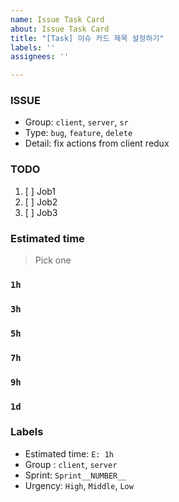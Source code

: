 ```yaml
---
name: Issue Task Card
about: Issue Task Card
title: "[Task] 이슈 카드 제목 설정하기"
labels: ''
assignees: ''

---
```


### ISSUE
- Group:  `client`, `server`, `sr`
- Type: `bug`, `feature`, `delete`
- Detail: fix actions from client redux

### TODO
1. [ ] Job1
2. [ ] Job2
3. [ ] Job3

### Estimated time
> Pick one
### `1h`
### `3h`
### `5h`
### `7h`
### `9h`
### `1d`

### Labels
- Estimated time: `E: 1h`
- Group : `client`, `server`
- Sprint: `Sprint__NUMBER__`
- Urgency: `High`, `Middle`, `Low`
